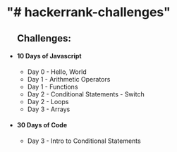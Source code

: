 <h1>"# hackerrank-challenges"</h1>

  <ul><h2>Challenges:</h2>
    <li>
      <h4>10 Days of Javascript</h4>
      <ul>
        <li>
          Day 0 - Hello, World
        </li>
        <li>
          Day 1 - Arithmetic Operators
        </li>
        <li>
          Day 1 - Functions
        </li>
        <li>
          Day 2 - Conditional Statements - Switch
        </li>
        <li>
          Day 2 - Loops
        </li>
        <li>
          Day 3 - Arrays
        </li>
      </ul>
    </li>
    <li>
      <h4>30 Days of Code</h4>
      <ul>
        <li>
          Day 3 - Intro to Conditional Statements
        </li>
    </li>
  </ul>

